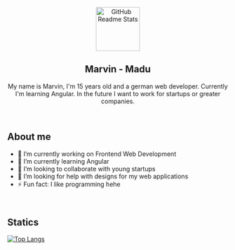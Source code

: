 <p align="center">
 <img width="100px" src="https://avatars.githubusercontent.com/u/85842735?v=4" align="center" alt="GitHub Readme Stats" />
 <h2 align="center">Marvin - Madu</h2>
 <p align="center">My name is Marvin, I'm 15 years old and a german web developer. Currently I'm learning Angular. In the future I want to work for startups or greater companies.</p>
</p>
<br>

## About me

- 🔭 I’m currently working on Frontend Web Development
- 🌱 I’m currently learning Angular
- 👯 I’m looking to collaborate with young startups
- 🤔 I’m looking for help with designs for my web applications
- ⚡ Fun fact: I like programming hehe

<br>

## Statics

[![Top Langs](https://github-readme-stats.vercel.app/api/top-langs/?username=madu-de)](https://github.com/anuraghazra/github-readme-stats)
